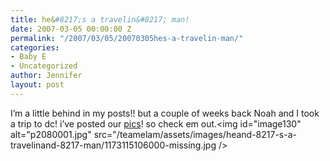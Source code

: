 ```yaml
---
title: he&#8217;s a travelin&#8217; man!
date: 2007-03-05 00:00:00 Z
permalink: "/2007/03/05/20070305hes-a-travelin-man/"
categories:
- Baby E
- Uncategorized
author: Jennifer
layout: post
---
```


I&#8217;m a little behind in my posts!! but a couple of weeks back Noah and I took a trip to dc! i&#8217;ve posted our [pics](http://www.flickr.com/photos/jenniferandJennifers_photos/ "pics")! so check em out.<img id="image130" alt="p2080001.jpg" src="/teamelam/assets/images/heand-8217-s-a-travelinand-8217-man/1173115106000-missing.jpg />
